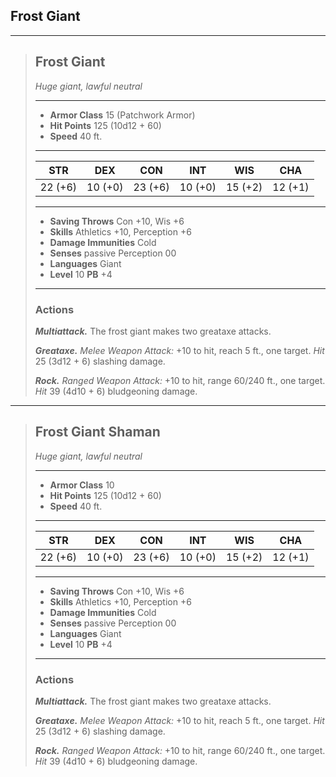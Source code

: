 ## Frost Giant



___
> ## Frost Giant
>*Huge giant, lawful neutral*
> ___
> - **Armor Class** 15 (Patchwork Armor)
> - **Hit Points** 125 (10d12 + 60)
> - **Speed** 40 ft.
>___
>|   STR   |   DEX   |   CON   |   INT   |   WIS   |   CHA   |
>|:-------:|:-------:|:-------:|:-------:|:-------:|:-------:|
>| 22 (+6) | 10 (+0) | 23 (+6) | 10 (+0) | 15 (+2) | 12 (+1) |
>___
> - **Saving Throws** Con +10, Wis +6
> - **Skills** Athletics +10, Perception +6
> - **Damage Immunities** Cold
> - **Senses** passive Perception 00
> - **Languages** Giant
> - **Level** 10 **PB** +4
> ___
>
>
> ### Actions
> ***Multiattack.*** The frost giant makes two greataxe attacks.
>
> ***Greataxe.*** *Melee Weapon Attack:* +10 to hit, reach 5 ft., one target. *Hit* 25 (3d12 + 6) slashing damage. 
>
> ***Rock.*** *Ranged Weapon Attack:* +10 to hit, range 60/240 ft., one target. *Hit* 39 (4d10 + 6) bludgeoning damage.



___
> ## Frost Giant Shaman
>*Huge giant, lawful neutral*
> ___
> - **Armor Class** 10
> - **Hit Points** 125 (10d12 + 60)
> - **Speed** 40 ft.
>___
>|   STR   |   DEX   |   CON   |   INT   |   WIS   |   CHA   |
>|:-------:|:-------:|:-------:|:-------:|:-------:|:-------:|
>| 22 (+6) | 10 (+0) | 23 (+6) | 10 (+0) | 15 (+2) | 12 (+1) |
>___
> - **Saving Throws** Con +10, Wis +6
> - **Skills** Athletics +10, Perception +6
> - **Damage Immunities** Cold
> - **Senses** passive Perception 00
> - **Languages** Giant
> - **Level** 10 **PB** +4
> ___
>
>
> ### Actions
> ***Multiattack.*** The frost giant makes two greataxe attacks.
>
> ***Greataxe.*** *Melee Weapon Attack:* +10 to hit, reach 5 ft., one target. *Hit* 25 (3d12 + 6) slashing damage. 
>
> ***Rock.*** *Ranged Weapon Attack:* +10 to hit, range 60/240 ft., one target. *Hit* 39 (4d10 + 6) bludgeoning damage.